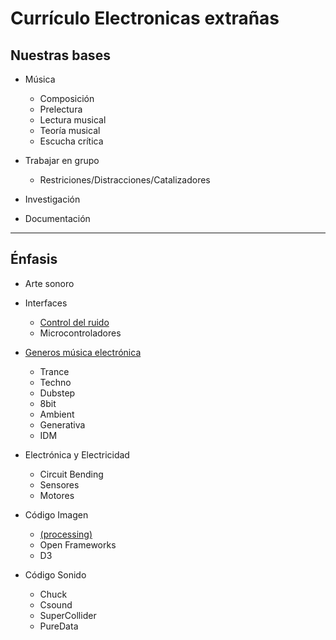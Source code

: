 # Currículo Electronicas extrañas

## Nuestras bases
- Música
  - Composición
  - Prelectura
  - Lectura musical
  - Teoría musical
  - Escucha crítica
  
- Trabajar en grupo
  -	Restriciones/Distracciones/Catalizadores

- Investigación
- Documentación

---

## Énfasis
- Arte sonoro

- Interfaces
  - [Control del ruido](https://github.com/rotativa/controlDelRuido)
  - Microcontroladores
  
- [Generos música electrónica](https://github.com/electropipe/ELECTROCHARLA-)
  - Trance
  - Techno
  - Dubstep
  - 8bit
  - Ambient
  - Generativa
  - IDM
  
- Electrónica y Electricidad
  - Circuit Bending
  - Sensores
  - Motores
  
- Código Imagen 
  - [(processing)](https://github.com/Kaziuz/Processing-Getting-Started)
  - Open Frameworks
  - D3
  
- Código Sonido 
  - Chuck
  - Csound
  - SuperCollider
  - PureData
